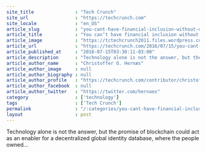 ```yaml
---
site_title               : "Tech Crunch"
site_url                 : "https://techcrunch.com"
site_locale              : "en_US"
article_slug             : "you-cant-have-financial-inclusion-without-digital-inclusion"
article_title            : "You can’t have financial inclusion without digital inclusion"
article_image            : "https://tctechcrunch2011.files.wordpress.com/2015/05/moneyswaps.jpg?w=764&h=400&crop=1"
article_url              : "https://techcrunch.com/2016/07/15/you-cant-have-financial-inclusion-without-digital-inclusion/"
article_published_at     : "2016-07-15T03:30:11-03:00"
article_description      : "Technology alone is not the answer, but the promise of blockchain could act as an enabler for a decentralized global identity database, where the people owned..."
article_author_name      : "Christoffer O. Hernæs"
article_author_image     : null
article_author_biography : null
article_author_profile   : "https://techcrunch.com/contributor/christoffer-o-hernaes/"
article_author_facebook  : null
article_author_twitter   : "https://twitter.com/hernaes"
category                 : ['technology']
tags                     : ['Tech Crunch']
permalink                : "/:categories/you-cant-have-financial-inclusion-without-digital-inclusion/"
layout                   : post
---
```


Technology alone is not the answer, but the promise of blockchain could act as an enabler for a decentralized global identity database, where the people owned...
